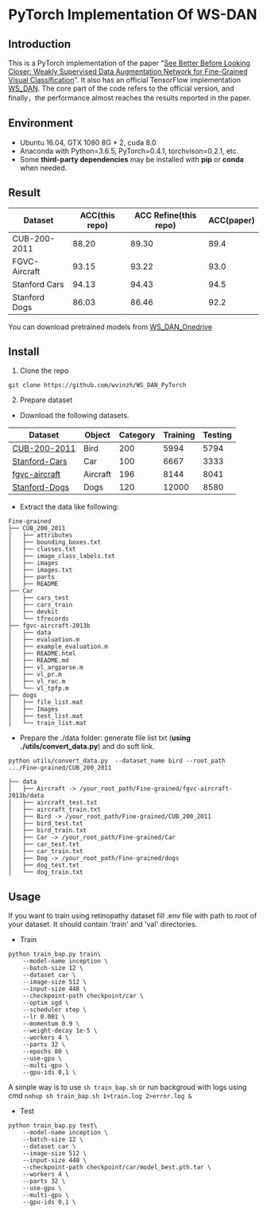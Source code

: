# PyTorch Implementation Of WS-DAN

## Introduction
This is a PyTorch implementation of the paper
"[See Better Before Looking Closer: Weakly Supervised Data Augmentation Network for Fine-Grained Visual Classification](https://arxiv.org/abs/1901.09891)". It also has an official TensorFlow implementation [WS_DAN](https://github.com/tau-yihouxiang/WS_DAN). The core part of the code refers to the official version, and finally，the  performance almost reaches the results reported in the paper.

## Environment

- Ubuntu 16.04, GTX 1080 8G * 2, cuda 8.0
- Anaconda with Python=3.6.5, PyTorch=0.4.1, torchvison=0.2.1, etc.
- Some **third-party dependencies** may be installed with **pip** or **conda** when needed.

## Result

| Dataset       | ACC(this repo)    | ACC Refine(this repo) | ACC(paper)
| ------------- | ------ | ----------- | ----------- |
| CUB-200-2011  | 88.20 | 89.30      | 89.4
| FGVC-Aircraft | 93.15 | 93.22      | 93.0
| Stanford Cars | 94.13 |  94.43   | 94.5
| Stanford Dogs | 86.03 | 86.46     | 92.2

You can download pretrained models from [WS_DAN_Onedrive](https://1drv.ms/u/s!AseTbxZ7P87UknnvrfLAsIFlhAmb?e=XC0DFn)

## Install

1. Clone the repo
```
git clone https://github.com/wvinzh/WS_DAN_PyTorch
```
2. Prepare dataset

- Download the following datasets. 

Dataset | Object | Category | Training | Testing
---|--- |--- |--- |---
[CUB-200-2011](http://www.vision.caltech.edu/visipedia/CUB-200-2011.html) | Bird | 200 | 5994 | 5794
[Stanford-Cars](https://ai.stanford.edu/~jkrause/cars/car_dataset.html) | Car | 100 | 6667 | 3333 
[fgvc-aircraft](http://www.robots.ox.ac.uk/~vgg/data/fgvc-aircraft/) | Aircraft | 196 | 8144 | 8041
[Stanford-Dogs](http://vision.stanford.edu/aditya86/ImageNetDogs/) | Dogs | 120 | 12000 | 8580

- Extract the data like following:
```
Fine-grained
├── CUB_200_2011
│   ├── attributes
│   ├── bounding_boxes.txt
│   ├── classes.txt
│   ├── image_class_labels.txt
│   ├── images
│   ├── images.txt
│   ├── parts
│   ├── README
├── Car
│   ├── cars_test
│   ├── cars_train
│   ├── devkit
│   └── tfrecords
├── fgvc-aircraft-2013b
│   ├── data
│   ├── evaluation.m
│   ├── example_evaluation.m
│   ├── README.html
│   ├── README.md
│   ├── vl_argparse.m
│   ├── vl_pr.m
│   ├── vl_roc.m
│   └── vl_tpfp.m
├── dogs
│   ├── file_list.mat
│   ├── Images
│   ├── test_list.mat
│   └── train_list.mat
```
- Prepare the ./data folder: generate file list txt (**using ./utils/convert_data.py**) and do soft link. 
```
python utils/convert_data.py  --dataset_name bird --root_path .../Fine-grained/CUB_200_2011
```
    
```
├── data
│   ├── Aircraft -> /your_root_path/Fine-grained/fgvc-aircraft-2013b/data
│   ├── aircraft_test.txt
│   ├── aircraft_train.txt
│   ├── Bird -> /your_root_path/Fine-grained/CUB_200_2011
│   ├── bird_test.txt
│   ├── bird_train.txt
│   ├── Car -> /your_root_path/Fine-grained/Car
│   ├── car_test.txt
│   ├── car_train.txt
│   ├── Dog -> /your_root_path/Fine-grained/dogs
│   ├── dog_test.txt
│   └── dog_train.txt

```



## Usage
If you want to train using retinopathy dataset fill .env file with path to root of your dataset. It should contain 'train' and 'val' directories.

- Train

```
python train_bap.py train\
    --model-name inception \
    --batch-size 12 \
    --dataset car \
    --image-size 512 \
    --input-size 448 \
    --checkpoint-path checkpoint/car \
    --optim sgd \
    --scheduler step \
    --lr 0.001 \
    --momentum 0.9 \
    --weight-decay 1e-5 \
    --workers 4 \
    --parts 32 \
    --epochs 80 \
    --use-gpu \
    --multi-gpu \
    --gpu-ids 0,1 \
```
A simple way is to use `sh train_bap.sh` or run backgroud with logs using cmd `nohup sh train_bap.sh 1>train.log 2>error.log &`
- Test

```
python train_bap.py test\
    --model-name inception \
    --batch-size 12 \
    --dataset car \
    --image-size 512 \
    --input-size 448 \
    --checkpoint-path checkpoint/car/model_best.pth.tar \
    --workers 4 \
    --parts 32 \
    --use-gpu \
    --multi-gpu \
    --gpu-ids 0,1 \
```

